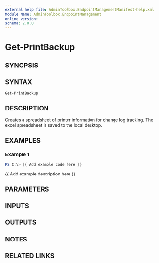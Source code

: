 ```yaml
---
external help file: AdminToolbox.EndpointManagementManifest-help.xml
Module Name: AdminToolbox.EndpointManagement
online version:
schema: 2.0.0
---
```


# Get-PrintBackup

## SYNOPSIS

## SYNTAX

```
Get-PrintBackup
```

## DESCRIPTION
Creates a spreadsheet of printer information for change log tracking.
The excel spreadsheet is saved to the local desktop.

## EXAMPLES

### Example 1
```powershell
PS C:\> {{ Add example code here }}
```

{{ Add example description here }}

## PARAMETERS

## INPUTS

## OUTPUTS

## NOTES

## RELATED LINKS
